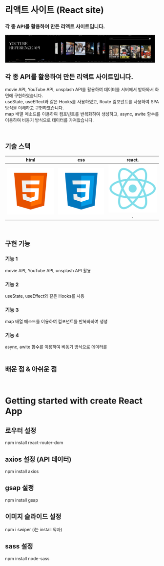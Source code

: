 # 리액트 사이트 (React site)<br>
### 각 종 API를 활용하여 만든 리액트 사이트입니다.
<p align="space-between" style="display: flex;">
  <br>
  <img src="./public/301.png" width="32.5%">
  <img src="./public/302.png" width="32.5%">
  <img src="./public/303.png" width="32.5%">
  <br>
</p>



## 각 종 API를 활용하여 만든 리액트 사이트입니다.

<p align="justify">
movie API, YouTube API, unsplash API를 활용하여 데이터를 서버에서 받아와서 화면에 구현하였습니다.<br>
useState, useEffect와 같은 Hooks를 사용하였고, Route 컴포넌트를 사용하여 SPA 방식을 이해하고 구현하였습니다.<br>
map 배열 메소드를 이용하여 컴포넌트를 반복화하여 생성하고, async, awite 함수를 이용하여 비동기 방식으로 데이터를 가져왔습니다.
</p>


<br>

## 기술 스택

|    html    |     css    |     react.   |
| :--------: | :--------: | :--------:   |
|  ![html]   |   ![css]   |   ![react].  |

<br>

## 구현 기능

### 기능 1
movie API, YouTube API, unsplash API 활용<br> 
### 기능 2
useState, useEffect와 같은 Hooks를 사용<br> 
### 기능 3
map 배열 메소드를 이용하여 컴포넌트를 반복화하여 생성<br> 
### 기능 4
async, awite 함수를 이용하여 비동기 방식으로 데이터를 <br> 
<br>

## 배운 점 & 아쉬운 점

<p align="justify">

</p>

<br>


<!-- Stack Icon Refernces -->
[html]: /public/stack/html.svg
[css]: /public/stack/css.svg
[figma]: /public/stack/figma.svg
[ts]: /public/stack/typescript.svg
[react]: /public/stack/react.svg
[node]: /public/stack/node.svg





# Getting started with create React App

## 로우터 설정

npm install react-router-dom

## axios 설정 (API 데이터)

npm install axios

## gsap 설정

npm install gsap

## 이미지 슬라이드 설정

npm i swiper (i는 install 약자)

## sass 설정

npm install node-sass
